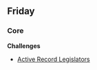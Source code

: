 ## Friday

### Core

**Challenges**

- [Active Record Legislators](../../../../active-record-legislators-challenge)
